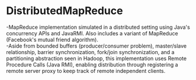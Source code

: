 # DistributedMapReduce
-MapReduce implementation simulated in a distributed setting using Java's concurrency APIs and JavaRMI. Also includes a variant of MapReduce (Facebook's mutual friend algorithm).<br/>
-Aside from bounded buffers (producer/consumer problem), master/slave relationship, barrier synchronization, fork/join synchronization, and a partitioning abstraction seen in Hadoop,
this implementation uses Remote Procedure Calls (Java RMI), enabling distribution through registering a remote server proxy to keep track of remote independent clients.
